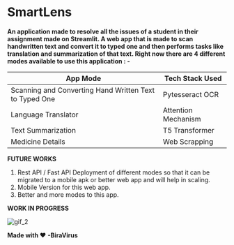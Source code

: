 # SmartLens

**An application made to resolve all the issues of a student in their assignment made on Streamlit. A web app that is made to scan handwritten text and convert it to typed one and then performs tasks like translation and summarization of that text.
Right now there are 4 different modes available to use this application : -**


App Mode | Tech Stack Used
------------ | -------------
Scanning and Converting Hand Written Text to Typed One |  Pytesseract OCR
Language Translator | Attention Mechanism
Text Summarization | T5 Transformer
Medicine Details | Web Scrapping 

**FUTURE WORKS**

1. Rest API / Fast API Deployment of different modes so that it can be migrated to a mobile apk or better web app and will help in scaling.
2. Mobile Version for this web app.
3. Better and more modes to this app.

**WORK IN PROGRESS**

![gif_2](https://user-images.githubusercontent.com/52126313/100343588-90f6df80-3005-11eb-9864-0ea010cbc165.gif)

**Made with :heart:** 
              **-BiraVirus** 
